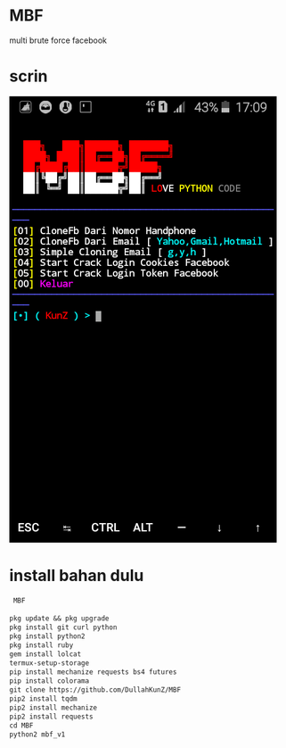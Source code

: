 # MBF
multi brute force facebook

# scrin
<img src="https://github.com/DullahKunZ/MBF/blob/main/img_dullah/Screenshot_2021-05-03-17-09-42.png">

# install bahan dulu
```
 MBF 

pkg update && pkg upgrade
pkg install git curl python
pkg install python2 
pkg install ruby 
gem install lolcat
termux-setup-storage 
pip install mechanize requests bs4 futures 
pip install colorama
git clone https://github.com/DullahKunZ/MBF 
pip2 install tqdm
pip2 install mechanize 
pip2 install requests
cd MBF
python2 mbf_v1
```
